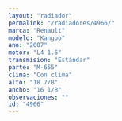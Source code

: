 ```yaml
---
layout: "radiador"
permalink: "/radiadores/4966/"
marca: "Renault"
modelo: "Kangoo"
ano: "2007"
motor: "L4 1.6"
transmision: "Estándar"
parte: "M-655"
clima: "Con clima"
alto: "18 7/8"
ancho: "16 1/8"
observaciones: ""
id: "4966"
---
```



